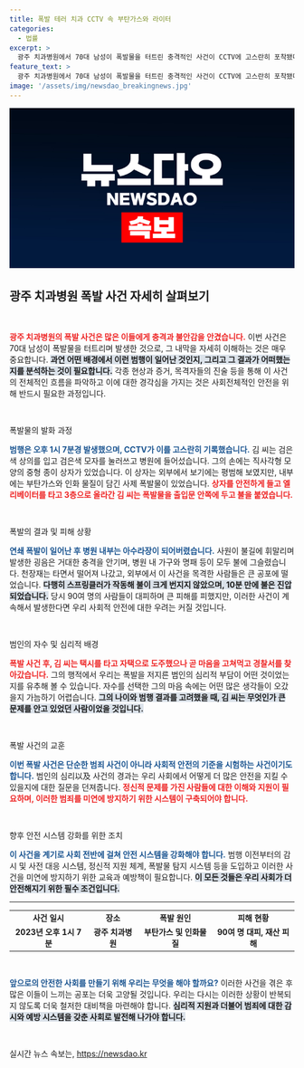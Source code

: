 ```yaml
---
title: 폭발 테러 치과 CCTV 속 부탄가스와 라이터
categories:
  - 법률
excerpt: >
  광주 치과병원에서 70대 남성이 폭발물을 터트린 충격적인 사건이 CCTV에 고스란히 포착됐다. 범인은 사제 폭발물을 병원 안에 두고 빠져나갔으며, 다행히 인명피해는 없었다. 범행 후 자수한 그는 과연 왜 그런 선택을 했을까?
feature_text: >
  광주 치과병원에서 70대 남성이 폭발물을 터트린 충격적인 사건이 CCTV에 고스란히 포착됐다. 범인은 사제 폭발물을 병원 안에 두고 빠져나갔으며, 다행히 인명피해는 없었다. 범행 후 자수한 그는 과연 왜 그런 선택을 했을까?
image: '/assets/img/newsdao_breakingnews.jpg'
---
```


<p><img src="/assets/img/newsdao_breakingnews.jpg" alt="koreaapp 속보" /></p>

<h2 data-ke-size="size26">광주 치과병원 폭발 사건 자세히 살펴보기</h2>

<p data-ke-size="size16">&nbsp;</p>

<p><b><span style="color: #ee2323;">광주 치과병원의 폭발 사건은 많은 이들에게 충격과 불안감을 안겼습니다.</span></b> 이번 사건은 70대 남성이 폭발물을 터트리며 발생한 것으로, 그 내막을 자세히 이해하는 것은 매우 중요합니다. <b><span style="background-color: #21538527;">과연 어떤 배경에서 이런 범행이 일어난 것인지, 그리고 그 결과가 어떠했는지를 분석하는 것이 필요합니다.</span></b> 각종 현상과 증거, 목격자들의 진술 등을 통해 이 사건의 전체적인 흐름을 파악하고 이에 대한 경각심을 가지는 것은 사회전체적인 안전을 위해 반드시 필요한 과정입니다. </p>

<p data-ke-size="size16">&nbsp;</p>

<p>폭발물의 발화 과정</p>

<p><b><span style="color: #1a5490;">범행은 오후 1시 7분경 발생했으며, CCTV가 이를 고스란히 기록했습니다.</span></b> 김 씨는 검은색 상의를 입고 검은색 모자를 눌러쓰고 병원에 들어섰습니다. 그의 손에는 직사각형 모양의 중형 종이 상자가 있었습니다. 이 상자는 외부에서 보기에는 평범해 보였지만, 내부에는 부탄가스와 인화 물질이 담긴 사제 폭발물이 있었습니다. <b><span style="color: #ee2323;">상자를 안전하게 들고 엘리베이터를 타고 3층으로 올라간 김 씨는 폭발물을 출입문 안쪽에 두고 불을 붙였습니다.</span></b></p>

<p data-ke-size="size16">&nbsp;</p>

<p>폭발의 결과 및 피해 상황</p>

<p><b><span style="color: #1a5490;">연쇄 폭발이 일어난 후 병원 내부는 아수라장이 되어버렸습니다.</span></b> 사원이 불길에 휘말리며 발생한 굉음은 거대한 충격을 안기며, 병원 내 가구와 명패 등이 모두 불에 그슬렸습니다. 천장재는 타면서 떨어져 나갔고, 외부에서 이 사건을 목격한 사람들은 큰 공포에 떨었습니다. <b><span style="background-color: #21538527;">다행히 스프링클러가 작동해 불이 크게 번지지 않았으며, 10분 만에 불은 진압되었습니다.</span></b> 당시 90여 명의 사람들이 대피하며 큰 피해를 피했지만, 이러한 사건이 계속해서 발생한다면 우리 사회적 안전에 대한 우려는 커질 것입니다.</p>

<p data-ke-size="size16">&nbsp;</p>

<p>범인의 자수 및 심리적 배경</p>

<p><b><span style="color: #ee2323;">폭발 사건 후, 김 씨는 택시를 타고 자택으로 도주했으나 곧 마음을 고쳐먹고 경찰서를 찾아갔습니다.</span></b> 그의 행적에서 우리는 폭발을 저지른 범인의 심리적 부담이 어떤 것이었는지를 유추해 볼 수 있습니다. 자수를 선택한 그의 마음 속에는 어떤 많은 생각들이 오갔을지 가늠하기 어렵습니다. <b><span style="background-color: #21538527;">그의 나이와 범행 결과를 고려했을 때, 김 씨는 무엇인가 큰 문제를 안고 있었던 사람이었을 것입니다.</span></b> </p>

<p data-ke-size="size16">&nbsp;</p>

<p>폭발 사건의 교훈</p>

<p><b><span style="color: #1a5490;">이번 폭발 사건은 단순한 범죄 사건이 아니라 사회적 안전의 기준을 시험하는 사건이기도 합니다.</span></b> 범인의 심리以及 사건의 경과는 우리 사회에서 어떻게 더 많은 안전을 지킬 수 있을지에 대한 질문을 던져줍니다. <b><span style="color: #ee2323;">정신적 문제를 가진 사람들에 대한 이해와 지원이 필요하며, 이러한 범죄를 미연에 방지하기 위한 시스템이 구축되어야 합니다.</span></b> </p>

<p data-ke-size="size16">&nbsp;</p>

<p>향후 안전 시스템 강화를 위한 조치</p>

<p><b><span style="color: #1a5490;">이 사건을 계기로 사회 전반에 걸쳐 안전 시스템을 강화해야 합니다.</span></b> 범행 이전부터의 감시 및 사전 대응 시스템, 정신적 지원 체계, 폭발물 탐지 시스템 등을 도입하고 이러한 사건을 미연에 방지하기 위한 교육과 예방책이 필요합니다. <b><span style="background-color: #21538527;">이 모든 것들은 우리 사회가 더 안전해지기 위한 필수 조건입니다.</span></b> </p>

<hr>

<table style="width: 100%; border-collapse: collapse;">
    <tr>
        <td style="text-align: center; height: 17px;"><b>사건 일시</b></td>
        <td style="text-align: center; height: 17px;"><b>장소</b></td>
        <td style="text-align: center; height: 17px;"><b>폭발 원인</b></td>
        <td style="text-align: center; height: 17px;"><b>피해 현황</b></td>
    </tr>
    <tr>
        <td style="text-align: center; height: 17px;"><b>2023년 오후 1시 7분</b></td>
        <td style="text-align: center; height: 17px;"><b>광주 치과병원</b></td>
        <td style="text-align: center; height: 17px;"><b>부탄가스 및 인화물질</b></td>
        <td style="text-align: center; height: 17px;"><b>90여 명 대피, 재산 피해</b></td>
    </tr>
</table>

<p data-ke-size="size16">&nbsp;</p>

<p><b><span style="color: #1a5490;">앞으로의 안전한 사회를 만들기 위해 우리는 무엇을 해야 할까요?</span></b> 이러한 사건을 겪은 후 많은 이들이 느끼는 공포는 더욱 고양될 것입니다. 우리는 다시는 이러한 상황이 반복되지 않도록 더욱 철저한 대비책을 마련해야 합니다. <b><span style="background-color: #21538527;">심리적 지원과 더불어 범죄에 대한 감시와 예방 시스템을 갖춘 사회로 발전해 나가야 합니다.</span></b> </p>

<p data-ke-size="size16">&nbsp;</p>
실시간 뉴스 속보는, <a href="https://newsdao.kr" rel="dofollow">https://newsdao.kr</a>


